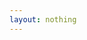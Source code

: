 ```yaml
---
layout: nothing
---
```



<script type="text/javascript">
<!--
window.location = "/Galerie/Vermischtes/"
//-->
</script>
